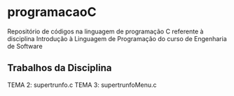 # programacaoC
Repositório de códigos na linguagem de programação C referente à disciplina Introdução à Linguagem de Programação do curso de Engenharia de Software

## Trabalhos da Disciplina ##

TEMA 2: supertrunfo.c
TEMA 3: supertrunfoMenu.c
